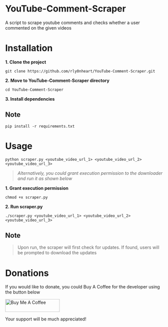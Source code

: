 # YouTube-Comment-Scraper
A script to scrape youtube comments and checks whether a user commented on the given videos

# Installation
**1. Clone the project**
```
git clone https://github.com/rly0nheart/YouTube-Comment-Scraper.git
```

**2. Move to YouTube-Comment-Scraper directory**
```
cd YouTube-Comment-Scraper
```

**3. Install dependencies**
## Note
```
pip install -r requirements.txt
```

# Usage
```
python scraper.py <youtube_video_url_1> <youtube_video_url_2> <youtube_video_url_3>
```

> *Alternatively, you could grant execution permission to the downloader and run it as shown below*

**1. Grant execution permission**
```
chmod +x scraper.py
```

**2. Run scraper.py**
```
./scraper.py <youtube_video_url_1> <youtube_video_url_2> <youtube_video_url_3>
```

## Note
> Upon run, the scraper will first check for updates. If found, users will be prompted to download the updates

# Donations
If you would like to donate, you could Buy A Coffee for the developer using the button below

<a href="https://www.buymeacoffee.com/189381184" target="_blank"><img src="https://cdn.buymeacoffee.com/buttons/default-orange.png" alt="Buy Me A Coffee" height="41" width="174"></a>

Your support will be much appreciated!

